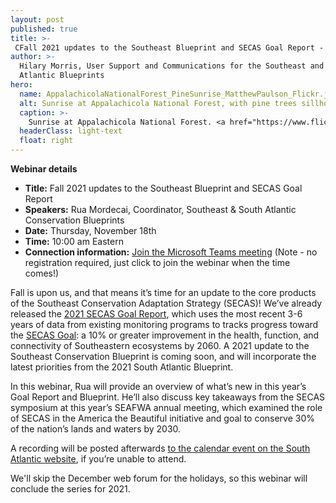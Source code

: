 ```yaml
---
layout: post
published: true
title: >-
 CFall 2021 updates to the Southeast Blueprint and SECAS Goal Report - Webinar on November 18th
author: >-
  Hilary Morris, User Support and Communications for the Southeast and South
  Atlantic Blueprints
hero:
  name: AppalachicolaNationalForest_PineSunrise_MatthewPaulson_Flickr.jpg
  alt: Sunrise at Appalachicola National Forest, with pine trees sillhouetted against a pink sky.
  caption: >-
    Sunrise at Appalachicola National Forest. <a href="https://www.flickr.com/photos/matthewpaulson/8572812369">Photo</a> by MatthewPaulson/Flickr, <a href="https://creativecommons.org/licenses/by-nc-nd/2.0/">CC BY-NC-ND 2.0</a>.
  headerClass: light-text
  float: right
---
```

**Webinar details**

- **Title:** Fall 2021 updates to the Southeast Blueprint and SECAS Goal Report
- **Speakers:** Rua Mordecai, Coordinator, Southeast & South Atlantic Conservation Blueprints
- **Date:** Thursday, November 18th
- **Time:** 10:00 am Eastern
- **Connection information:** [Join the Microsoft Teams meeting](https://teams.microsoft.com/l/meetup-join/19%3ameeting_MjliZmYyN2EtOWY1Yi00N2FjLTkyOTYtZWRiNTJkNjAyNGIy%40thread.v2/0?context=%7b%22Tid%22%3a%220693b5ba-4b18-4d7b-9341-f32f400a5494%22%2c%22Oid%22%3a%22765228b1-d0d0-4438-812e-51cbb57819f1%22%7d) (Note - no registration required, just click to join the webinar when the time comes!)

Fall is upon us, and that means it’s time for an update to the core products of the Southeast Conservation Adaptation Strategy (SECAS)! We’ve already released the [2021 SECAS Goal Report](http://secassoutheast.org/pdf/SECAS-goal-report-2021.pdf), which uses the most recent 3-6 years of data from existing monitoring programs to tracks progress toward the [SECAS Goal](http://secassoutheast.org/our-goal): a 10% or greater improvement in the health, function, and connectivity of Southeastern ecosystems by 2060. A 2021 update to the Southeast Conservation Blueprint is coming soon, and will incorporate the latest priorities from the 2021 South Atlantic Blueprint.<!--more-->

In this webinar, Rua will provide an overview of what’s new in this year’s Goal Report and Blueprint. He’ll also discuss key takeaways from the SECAS symposium at this year’s SEAFWA annual meeting, which examined the role of SECAS in the America the Beautiful initiative and goal to conserve 30% of the nation’s lands and waters by 2030.

A recording will be posted afterwards [to the calendar event on the South Atlantic website](https://www.southatlanticlcc.org/event/third-thursday-web-forum-fall-2021-updates-to-the-southeast-blueprint-and-secas-goal-report/), if you’re unable to attend.

We'll skip the December web forum for the holidays, so this webinar will conclude the series for 2021.
